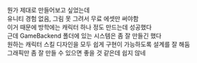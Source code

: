 뭔가 제대로 만들어보고 싶었는데<br>
유니티 경험 없음, 그림 못 그려서 무료 에셋만 써야함<br>
이거 때문에 방학에는 캐릭터 하나 정도 만드는데 성공했다<br>
근데 GameBackend 폴더에 있는 시스템은 좀 잘 만들긴 했다<br>
원하는 캐릭터 스킬 디자인을 모두 쉽게 구현이 가능하도록 설계를 잘 해둠<br>
그래픽만 좀 잘 만들 수 있으면 좋을 것 같은데 쉽지 않네<br>